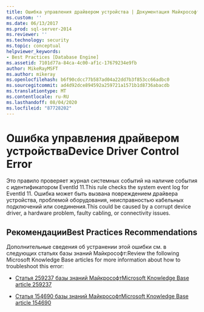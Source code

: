 ```yaml
---
title: Ошибка управления драйвером устройства | Документация Майкрософт
ms.custom: ''
ms.date: 06/13/2017
ms.prod: sql-server-2014
ms.reviewer: ''
ms.technology: security
ms.topic: conceptual
helpviewer_keywords:
- Best Practices [Database Engine]
ms.assetid: 7101d77a-84ca-4c00-af1c-17679234e9fb
author: MikeRayMSFT
ms.author: mikeray
ms.openlocfilehash: b6f90cdcc77b587ad04a22dd7b3f853cc66adbc0
ms.sourcegitcommit: ad4d92dce894592a259721a1571b1d8736abacdb
ms.translationtype: MT
ms.contentlocale: ru-RU
ms.lasthandoff: 08/04/2020
ms.locfileid: "87728202"
---
```

# <a name="device-driver-control-error"></a><span data-ttu-id="589c8-102">Ошибка управления драйвером устройства</span><span class="sxs-lookup"><span data-stu-id="589c8-102">Device Driver Control Error</span></span>
  <span data-ttu-id="589c8-103">Это правило проверяет журнал системных событий на наличие события с идентификатором EventId 11.</span><span class="sxs-lookup"><span data-stu-id="589c8-103">This rule checks the system event log for EventId 11.</span></span> <span data-ttu-id="589c8-104">Ошибка может быть вызвана повреждением драйвера устройства, проблемой оборудования, неисправностью кабельных подключений или соединения.</span><span class="sxs-lookup"><span data-stu-id="589c8-104">This could be caused by a corrupt device driver, a hardware problem, faulty cabling, or connectivity issues.</span></span>  
  
## <a name="best-practices-recommendations"></a><span data-ttu-id="589c8-105">Рекомендации</span><span class="sxs-lookup"><span data-stu-id="589c8-105">Best Practices Recommendations</span></span>  
 <span data-ttu-id="589c8-106">Дополнительные сведения об устранении этой ошибки см. в следующих статьях базы знаний Майкрософт:</span><span class="sxs-lookup"><span data-stu-id="589c8-106">Review the following Microsoft Knowledge Base articles for more information about how to troubleshoot this error:</span></span>  
  
-   [<span data-ttu-id="589c8-107">Статья 259237 базы знаний Майкрософт</span><span class="sxs-lookup"><span data-stu-id="589c8-107">Microsoft Knowledge Base article 259237</span></span>](https://go.microsoft.com/fwlink/?linkid=117746)  
  
-   [<span data-ttu-id="589c8-108">Статья 154690 базы знаний Майкрософт</span><span class="sxs-lookup"><span data-stu-id="589c8-108">Microsoft Knowledge Base article 154690</span></span>](https://go.microsoft.com/fwlink/?linkid=117747)  
  
  
